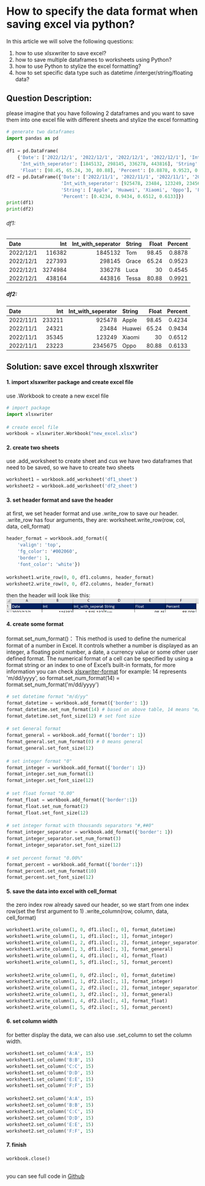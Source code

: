 # How to specify the data format when saving excel via python?

In this article we will solve the following questions:
1. how to use xlsxwriter to save excel?
2. how to save multiple dataframes to worksheets using Python?
3. how to use Python to stylize the excel formatting?
4. how to set specific data type such as datetime /interger/string/floating data?

## Question Description:

please imagine that you have following 2 dataframes and you want to save them into one excel file with different sheets
and stylize the excel formatting

```python
# generate two dataframes 
import pandas as pd

df1 = pd.DataFrame(
    {'Date': ['2022/12/1', '2022/12/1', '2022/12/1', '2022/12/1'], 'Int': [116382, 227393, 3274984, 438164],
     'Int_with_seperator': [1845132, 298145, 336278, 443816], 'String': ['Tom', 'Grace', 'Luca', 'Tessa'],
     'Float': [98.45, 65.24, 30, 80.88], 'Percent': [0.8878, 0.9523, 0.4545, 0.9921]})
df2 = pd.DataFrame({'Date': ['2022/11/1', '2022/11/1', '2022/11/1', '2022/11/1'], 'Int': [233211, 24321, 35345, 23223],
                    'Int_with_seperator': [925478, 23484, 123249, 2345675],
                    'String': ['Apple', 'Huawei', 'Xiaomi', 'Oppo'], 'Float': [98.45, 65.24, 30, 80.88],
                    'Percent': [0.4234, 0.9434, 0.6512, 0.6133]})
print(df1)
print(df2)
```

###### df1:
| Date      |     Int |   Int_with_seperator | String   |   Float |   Percent |
|:----------|--------:|---------------------:|:---------|--------:|----------:|
| 2022/12/1 |  116382 |              1845132 | Tom      |   98.45 |    0.8878 |
| 2022/12/1 |  227393 |               298145 | Grace    |   65.24 |    0.9523 |
| 2022/12/1 | 3274984 |               336278 | Luca     |   30    |    0.4545 |
| 2022/12/1 |  438164 |               443816 | Tessa    |   80.88 |    0.9921 |

##### df2:
| Date      |    Int |   Int_with_seperator | String   |   Float |   Percent |
|:----------|-------:|---------------------:|:---------|--------:|----------:|
| 2022/11/1 | 233211 |               925478 | Apple    |   98.45 |    0.4234 |
| 2022/11/1 |  24321 |                23484 | Huawei   |   65.24 |    0.9434 |
| 2022/11/1 |  35345 |               123249 | Xiaomi   |   30    |    0.6512 |
| 2022/11/1 |  23223 |              2345675 | Oppo     |   80.88 |    0.6133 |



## Solution: save excel through xlsxwriter
#### 1. import xlsxwriter package and create excel file
use .Workbook to create a new excel file
```python
# import package
import xlsxwriter

# create excel file
workbook = xlsxwriter.Workbook("new_excel.xlsx")
```

#### 2. create two sheets
use .add_worksheet to create sheet and cus we have two dataframes that need to be saved, so we have to create two sheets
```python
worksheet1 = workbook.add_worksheet('df1_sheet')
worksheet2 = workbook.add_worksheet('df2_sheet')
```


#### 3. set header format and save the header
at first, we set header format and use .write_row to save our header.
.write_row has four arguments, they are: worksheet.write_row(row, col, data, cell_format)
```python
header_format = workbook.add_format({
    'valign': 'top',
    'fg_color': '#002060',
    'border': 1,
    'font_color': 'white'})

worksheet1.write_row(0, 0, df1.columns, header_format)
worksheet2.write_row(0, 0, df2.columns, header_format)
```
then the header will look like this:
![header](../Entwurf/.save_excel_images/4dfa410f.png)



#### 4. create some format
format.set_num_format()： This method is used to define the numerical format of a number in Excel. It controls whether a number is displayed as an integer, a floating point number, a date, a currency value or some other user defined format.
The numerical format of a cell can be specified by using a format string or an index to one of Excel’s built-in formats, for more information you can check [xlsxwriter-format](https://xlsxwriter.readthedocs.io/format.html)
for example: 14 represents 'm/dd/yyyy', so format.set_num_format(14) = format.set_num_format('m/dd/yyyy')
```python
# set datetime format "m/d/yy"
format_datetime = workbook.add_format({'border': 1})
format_datetime.set_num_format(14) # based on above table, 14 means "m/d/yy"
format_datetime.set_font_size(12) # set font size

# set General format
format_general = workbook.add_format({'border': 1})
format_general.set_num_format(0) # 0 means general
format_general.set_font_size(12)

# set integer format "0"
format_integer = workbook.add_format({'border': 1})
format_integer.set_num_format(1)
format_integer.set_font_size(12)

# set float format "0.00"
format_float = workbook.add_format({'border':1})
format_float.set_num_format(2)
format_float.set_font_size(12)

# set integer format with thousands separators "#,##0"
format_integer_separator = workbook.add_format({'border': 1})
format_integer_separator.set_num_format(3)
format_integer_separator.set_font_size(12)

# set percent format "0.00%"
format_percent = workbook.add_format({'border':1})
format_percent.set_num_format(10)
format_percent.set_font_size(12)
```

#### 5. save the data into excel with cell_format
the zero index row already saved our header, so we start from one index row(set the first argument to 1)
.write_column(row, column, data, cell_format)
```python
worksheet1.write_column(1, 0, df1.iloc[:, 0], format_datetime)
worksheet1.write_column(1, 1, df1.iloc[:, 1], format_integer)
worksheet1.write_column(1, 2, df1.iloc[:, 2], format_integer_separator)
worksheet1.write_column(1, 3, df1.iloc[:, 3], format_general)
worksheet1.write_column(1, 4, df1.iloc[:, 4], format_float)
worksheet1.write_column(1, 5, df1.iloc[:, 5], format_percent)

worksheet2.write_column(1, 0, df2.iloc[:, 0], format_datetime)
worksheet2.write_column(1, 1, df2.iloc[:, 1], format_integer)
worksheet2.write_column(1, 2, df2.iloc[:, 2], format_integer_separator)
worksheet2.write_column(1, 3, df2.iloc[:, 3], format_general)
worksheet2.write_column(1, 4, df2.iloc[:, 4], format_float)
worksheet2.write_column(1, 5, df2.iloc[:, 5], format_percent)
```

#### 6. set column width
for better display the data, we can also use .set_column to set the column width.
```python
worksheet1.set_column('A:A', 15)
worksheet1.set_column('B:B', 15)
worksheet1.set_column('C:C', 15)
worksheet1.set_column('D:D', 15)
worksheet1.set_column('E:E', 15)
worksheet1.set_column('F:F', 15)

worksheet2.set_column('A:A', 15)
worksheet2.set_column('B:B', 15)
worksheet2.set_column('C:C', 15)
worksheet2.set_column('D:D', 15)
worksheet2.set_column('E:E', 15)
worksheet2.set_column('F:F', 15)
```


#### 7. finish
```python
workbook.close()
```


##
you can see full code in [Github](https://github.com/luca1iu/save_excel_with_xlsxwriter.git)
